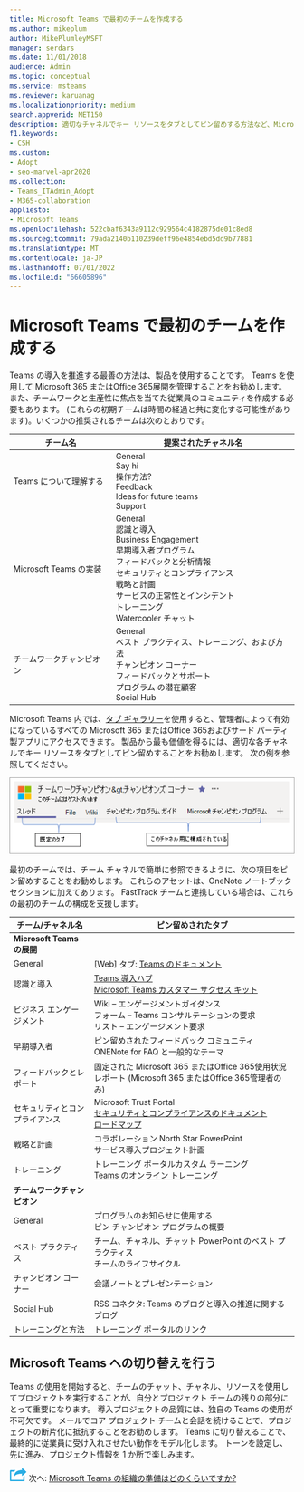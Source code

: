 ```yaml
---
title: Microsoft Teams で最初のチームを作成する
ms.author: mikeplum
author: MikePlumleyMSFT
manager: serdars
ms.date: 11/01/2018
audience: Admin
ms.topic: conceptual
ms.service: msteams
ms.reviewer: karuanag
ms.localizationpriority: medium
search.appverid: MET150
description: 適切なチャネルでキー リソースをタブとしてピン留めする方法など、Microsoft 365 または teams を使用したOffice 365展開を管理して Teams の導入を促進する方法について説明します。
f1.keywords:
- CSH
ms.custom:
- Adopt
- seo-marvel-apr2020
ms.collection:
- Teams_ITAdmin_Adopt
- M365-collaboration
appliesto:
- Microsoft Teams
ms.openlocfilehash: 522cbaf6343a9112c929564c4182875de01c8ed8
ms.sourcegitcommit: 79ada2140b110239deff96e4854ebd5dd9b77881
ms.translationtype: MT
ms.contentlocale: ja-JP
ms.lasthandoff: 07/01/2022
ms.locfileid: "66605896"
---
```

# <a name="create-your-first-teams-in-microsoft-teams"></a>Microsoft Teams で最初のチームを作成する

Teams の導入を推進する最善の方法は、製品を使用することです。 Teams を使用して Microsoft 365 またはOffice 365展開を管理することをお勧めします。 また、チームワークと生産性に焦点を当てた従業員のコミュニティを作成する必要もあります。 (これらの初期チームは時間の経過と共に変化する可能性があります)。いくつかの推奨されるチームは次のとおりです。

| チーム名 | 提案されたチャネル名 |
| --------- | ---------------------- |
| Teams について理解する | General</br> Say hi</br> 操作方法?</br>Feedback </br> Ideas for future teams </br> Support |
| Microsoft Teams の実装 | General <br/> 認識と導入 <br/> Business Engagement <br/> 早期導入者プログラム <br/> フィードバックと分析情報 <br/> セキュリティとコンプライアンス <br/> 戦略と計画 <br/> サービスの正常性とインシデント <br/> トレーニング <br/> Watercooler チャット |
| チームワークチャンピオン | General <br/> ベスト プラクティス、トレーニング、および方法 <br/> チャンピオン コーナー <br/> フィードバックとサポート <br/> プログラム の潜在顧客 <br/> Social Hub |

Microsoft Teams 内では、[タブ ギャラリー](/microsoftteams/platform/concepts/tabs/tabs-overview)を使用すると、管理者によって有効になっているすべての Microsoft 365 またはOffice 365およびサード パーティ製アプリにアクセスできます。 製品から最も価値を得るには、適切な各チャネルでキー リソースをタブとしてピン留めすることをお勧めします。 次の例を参照してください。

![既定のタブとカスタム タブを示すスクリーン ショット。](media/teams-adoption-tab-example.png)

最初のチームでは、チーム チャネルで簡単に参照できるように、次の項目をピン留めすることをお勧めします。 これらのアセットは、OneNote ノートブックセクションに加えてあります。 FastTrack チームと連携している場合は、これらの最初のチームの構成を支援します。 

|チーム/チャネル名 | ピン留めされたタブ |
|----------------- | ---------- |
| **Microsoft Teams の展開** ||
| General | [Web] タブ: [Teams のドキュメント](./index.yml) |
| 認識と導入 | [Teams 導入ハブ](https://aka.ms/DriveTeamsAdoption)<br/>[Microsoft Teams カスタマー サクセス キット](https://aka.ms/TeamsCustomerSuccess)|
| ビジネス エンゲージメント | Wiki – エンゲージメントガイダンス<br/>フォーム – Teams コンサルテーションの要求<br/>リスト – エンゲージメント要求 |
|早期導入者 | ピン留めされたフィードバック コミュニティ <br/> ONENote for FAQ と一般的なテーマ |
| フィードバックとレポート | 固定された Microsoft 365 またはOffice 365使用状況レポート (Microsoft 365 またはOffice 365管理者のみ) |
| セキュリティとコンプライアンス | Microsoft Trust Portal <br/> [セキュリティとコンプライアンスのドキュメント](/office365/securitycompliance/index)<br/> [ロードマップ](/office365/securitycompliance/security-roadmap) |
| 戦略と計画 | コラボレーション North Star PowerPoint <br/> サービス導入プロジェクト計画 |
| トレーニング | トレーニング ポータルカスタム ラーニング <br/> [Teams のオンライン トレーニング](https://aka.ms/TeamsTraining) |
| **チームワークチャンピオン**|  |
| General | プログラムのお知らせに使用する <br/> ピン チャンピオン プログラムの概要 |
| ベスト プラクティス | チーム、チャネル、チャット PowerPoint のベスト プラクティス <br/> チームのライフサイクル |
| チャンピオン コーナー | 会議ノートとプレゼンテーション |
| Social Hub | RSS コネクタ: Teams のブログと導入の推進に関するブログ |
| トレーニングと方法 | トレーニング ポータルのリンク |

## <a name="making-the-switch-to-microsoft-teams"></a>Microsoft Teams への切り替えを行う

Teams の使用を開始すると、チームのチャット、チャネル、リソースを使用してプロジェクトを実行することが、自分とプロジェクト チームの残りの部分にとって重要になります。 導入プロジェクトの品質には、独自の Teams の使用が不可欠です。 メールでコア プロジェクト チームと会話を続けることで、プロジェクトの断片化に抵抗することをお勧めします。 Teams に切り替えることで、最終的に従業員に受け入れさせたい動作をモデル化します。 トーンを設定し、先に進み、プロジェクト情報を 1 か所で楽しみます。  

![次の手順を示すアイコン。](media/teams-adoption-next-icon.png) 次へ: [Microsoft Teams の組織の準備はどのくらいですか?](teams-adoption-assess-readiness.md)